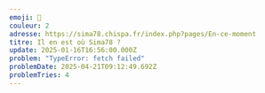 ```yaml
---
emoji: 🐺
couleur: 2
adresse: https://sima78.chispa.fr/index.php?pages/En-ce-moment
titre: Il en est où Sima78 ?
update: 2025-01-16T16:56:00.000Z
problem: "TypeError: fetch failed"
problemDate: 2025-04-21T09:12:49.692Z
problemTries: 4
---
```

